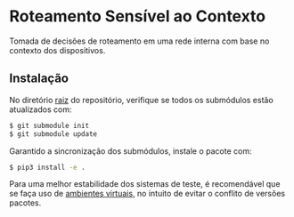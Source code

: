 # Roteamento Sensível ao Contexto

Tomada de decisões de roteamento em uma rede interna com base no contexto dos dispositivos.


## Instalação

No diretório [raiz](.) do repositório, verifique se todos os submódulos estão atualizados com:

```bash
$ git submodule init
$ git submodule update
```

Garantido a sincronização dos submódulos, instale o pacote com:

```bash
$ pip3 install -e .
```

Para uma melhor estabilidade dos sistemas de teste, é recomendável que se faça uso de [ambientes virtuais](https://virtualenvwrapper.readthedocs.io/en/latest/), no intuito de evitar o conflito de versões pacotes.